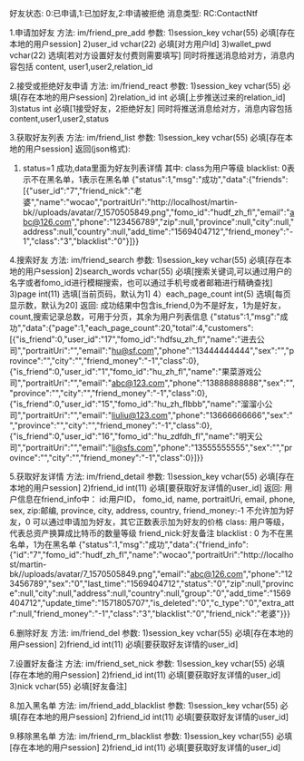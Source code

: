 好友状态:
0:已申请,1:已加好友,2:申请被拒绝
消息类型:
RC:ContactNtf

1.申请加好友
方法: im/friend_pre_add
参数:
1)session_key vchar(55) 必填[存在本地的用户session]
2)user_id vchar(22) 必填[对方用户Id]
3)wallet_pwd vchar(22) 选填[若对方设置好友付费则需要填写]
同时将推送消息给对方，消息内容包括
content, user1,user2,relation_id

2.接受或拒绝好友申请
方法: im/friend_react
参数:
1)session_key vchar(55) 必填[存在本地的用户session]
2)relation_id int 必填[上步推送过来的relation_id]
3)status int    必填[1接受好友，2拒绝好友]
同时将推送消息给对方，消息内容包括
content,user1,user2,status

3.获取好友列表
方法: im/friend_list
参数:
1)session_key vchar(55) 必填[存在本地的用户session]
返回(json格式):
1) status=1 成功,data里面为好友列表详情
其中:
class为用户等级
blacklist: 0表示不在黑名单，1表示在黑名单
{"status":1,"msg":"成功","data":{"friends":[{"user_id":"7","friend_nick":"老婆","name":"wocao","portraitUri":"http:\/\/localhost\/martin-bk\/\/uploads\/avatar\/7_1570505849.png","fomo_id":"hudf_zh_fl","email":"abc@126.com","phone":"123456789","zip":null,"province":null,"city":null,"address":null,"country":null,"add_time":"1569404712","friend_money":"-1","class":"3","blacklist":"0"}]}}



4.搜索好友
方法: im/friend_search
参数:
1)session_key vchar(55) 必填[存在本地的用户session]
2)search_words vchar(55) 必填[搜索关键词,可以通过用户的名字或者fomo_id进行模糊搜索，也可以通过手机号或者邮箱进行精确查找]
3)page  int(11)     选填[当前页码，默认为1]
4）each_page_count int(5)    选填[每页显示数，默认为20]
返回:
成功结果中包含is_friend,0为不是好友，1为是好友，count,搜索记录总数，可用于分页，其余为用户列表信息
{"status":1,"msg":"成功","data":{"page":1,"each_page_count":20,"total":4,"customers":[{"is_friend":0,"user_id":"17","fomo_id":"hdfsu_zh_fl","name":"进去公司","portraitUri":"","email":"hu@sf.com","phone":"13444444444","sex":"","province":"","city":"","friend_money":"-1","class":0},{"is_friend":0,"user_id":"1","fomo_id":"hu_zh_fl","name":"果菜游戏公司","portraitUri":"","email":"abc@123.com","phone":"13888888888","sex":"","province":"","city":"","friend_money":"-1","class":0},{"is_friend":0,"user_id":"15","fomo_id":"hu_zh_flbbb","name":"溜溜小公司","portraitUri":"","email":"liuliu@123.com","phone":"13666666666","sex":"","province":"","city":"","friend_money":"-1","class":0},{"is_friend":0,"user_id":"16","fomo_id":"hu_zdfdh_fl","name":"明天公司","portraitUri":"","email":"li@sfs.com","phone":"13555555555","sex":"","province":"","city":"","friend_money":"-1","class":0}]}}



5.获取好友详情
方法: im/friend_detail
参数:
1)session_key vchar(55) 必填[存在本地的用户session]
2)friend_id   int(11)   必填[要获取好友详情的user_id]
返回:
用户信息在friend_info中：
id:用户ID，
fomo_id,
name,
portraitUri,
email,
phone,
sex,
zip:邮编,
province,
city,
address,
country,
friend_money:-1 不允许加为好友，0 可以通过申请加为好友，其它正数表示加为好友的价格
class: 用户等级，代表总资产换算成比特币的数量等级
friend_nick:好友备注
blacklist : 0 为不在黑名单，1为在黑名单
{"status":1,"msg":"成功","data":{"friend_info":{"id":"7","fomo_id":"hudf_zh_fl","name":"wocao","portraitUri":"http:\/\/localhost\/martin-bk\/\/uploads\/avatar\/7_1570505849.png","email":"abc@126.com","phone":"123456789","sex":"0","last_time":"1569404712","status":"0","zip":null,"province":null,"city":null,"address":null,"country":null,"group":"0","add_time":"1569404712","update_time":"1571805707","is_deleted":"0","c_type":"0","extra_attr":null,"friend_money":"-1","class":"3","blacklist":"0","friend_nick":"老婆"}}}


6.删除好友
方法: im/friend_del
参数:
1)session_key vchar(55) 必填[存在本地的用户session]
2)friend_id   int(11)   必填[要获取好友详情的user_id]


7.设置好友备注
方法: im/friend_set_nick
参数:
1)session_key vchar(55) 必填[存在本地的用户session]
2)friend_id   int(11)   必填[要获取好友详情的user_id]
3)nick        vchar(55) 必填[好友备注]


8.加入黑名单
方法: im/friend_add_blacklist
参数:
1)session_key vchar(55) 必填[存在本地的用户session]
2)friend_id   int(11)   必填[要获取好友详情的user_id]

9.移除黑名单
方法: im/friend_rm_blacklist
参数:
1)session_key vchar(55) 必填[存在本地的用户session]
2)friend_id   int(11)   必填[要获取好友详情的user_id]
